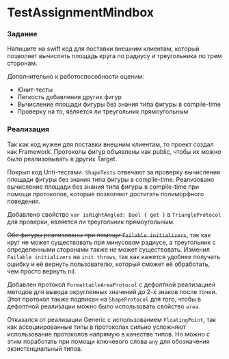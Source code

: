 # TestAssignmentMindbox

### Задание

Напишите на swift код для поставки внешним клиентам, который позволяет вычислять площадь круга по радиусу и треугольника по трем сторонам. 

Дополнительно к работоспособности оценим:
- Юнит-тесты
- Легкость добавления других фигур
- Вычисление площади фигуры без знания типа фигуры в compile-time
- Проверку на то, является ли треугольник прямоугольным

### Реализация

Так как код нужен для поставки внешним клиентам, то проект создал как Framework. Протоколы фигур объявлены как public, чтобы их можно было реализовывать в других Target. 

Покрыл код Unti-тестами. `ShapeTests` отвечают за проверку вычисления площади фигуры без знания типа фигуры в compile-time. Реализовано вычисление площади без знания типа фигуры в compile-time при помощи протоколов, которые позволяют достигать полиморфного поведения.

Добавлено свойство `var isRightAngled: Bool { get }` в `TriangleProtocol` для проверки, является ли треугольник прямоугольным.

~~Обе фигуры реализованы при помощи `Failable initializers`~~, так как круг не может существовать при минусовом радиусе, а треугольник с определенными сторонами также не может существовать.
Изменил `Failable initializers` на `init throws`, так как кажется удобнее получать ошибку и её вернуть пользователю, который сможет её обработать, чем просто вернуть nil.

Добавлен протокол `FormattableAreaProtocol` с дефолтной реализацией методов для вывода округленных значений до 2-х знаков после точки. Этот протокол также подписан на `ShapeProtocol` для того, чтобы в дефолтной реализации можно было использовать свойство `area`. 

Отказался от реализации Generic с использованием `FloatingPoint`, так как ассоциированные типы в протоколах сильно усложняют использование протоколов напрямую в качестве типов. Но можно с этим поработать при помощи ключевого слова `any` для обозначения экзистенциальный типов.

